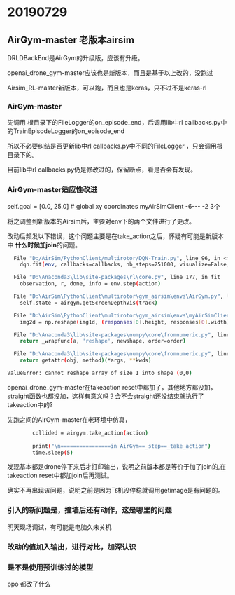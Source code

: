# 20190729

## AirGym-master 老版本airsim

DRLDBackEnd是AirGym的升级版，应该有升级。

openai_drone_gym-master应该也是新版本，而且是基于以上改的，没跑过

Airsim_RL-master新版本，可以跑，而且也是keras，只不过不是keras-rl



### AirGym-master
先调用 根目录下的FileLogger的on_episode_end，后调用lib中rl callbacks.py中的TrainEpisodeLogger的on_episode_end

所以不必要纠结是否更新lib中rl callbacks.py中不同的FileLogger ，只会调用根目录下的。

目前lib中rl callbacks.py仍是修改过的，保留断点，看是否会有发现。


### AirGym-master适应性改进

self.goal = [0.0, 25.0] # global xy coordinates
myAirSimClient
-6---  -2  3个

将之调整到新版本的Airsim后，主要对env下的两个文件进行了更改。

改动后频发以下错误，这个问题主要是在take_action之后，怀疑有可能是新版本中 **什么时候加join**的问题。
``` bash
  File "D:/AirSim/PythonClient/multirotor/DQN-Train.py", line 96, in <module>
    dqn.fit(env, callbacks=callbacks, nb_steps=251000, visualize=False, verbose=2, log_interval=100)

  File "D:\Anaconda3\lib\site-packages\rl\core.py", line 177, in fit
    observation, r, done, info = env.step(action)

  File "D:\AirSim\PythonClient\multirotor\gym_airsim\envs\AirGym.py", line 119, in _step
    self.state = airgym.getScreenDepthVis(track)

  File "D:\AirSim\PythonClient\multirotor\gym_airsim\envs\myAirSimClient.py", line 135, in getScreenDepthVis
    img2d = np.reshape(img1d, (responses[0].height, responses[0].width))

  File "D:\Anaconda3\lib\site-packages\numpy\core\fromnumeric.py", line 292, in reshape
    return _wrapfunc(a, 'reshape', newshape, order=order)

  File "D:\Anaconda3\lib\site-packages\numpy\core\fromnumeric.py", line 56, in _wrapfunc
    return getattr(obj, method)(*args, **kwds)

ValueError: cannot reshape array of size 1 into shape (0,0)
``` 

openai_drone_gym-master在takeaction reset中都加了，其他地方都没加，straight函数也都没加，这样有意义吗？会不会straight还没结束就执行了takeaction中的?

先跑之间的AirGym-master在老环境中仿真，
``` bash
        collided = airgym.take_action(action)
        
        print("\n================in AirGym==_step==_take_action")
        time.sleep(5)
```
发现基本都是drone停下来后才打印输出，说明之前版本都是等价于加了join的,在takeaction reset中都加join后再测试。

确实不再出现该问题，说明之前是因为飞机没停稳就调用getimage是有问题的。

### 引入的新问题是，撞墙后还有动作，这是哪里的问题

明天现场调试，有可能是电脑久未关机


### 改动的值加入输出，进行对比，加深认识



### 是不是使用预训练过的模型




ppo 都改了什么






